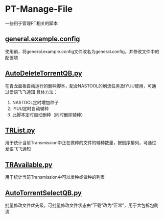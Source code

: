 # PT-Manage-File
一些用于管理PT相关的脚本  

## [general.example.config](https://github.com/StoneRicky/PT-Manage-File/blob/main/general.example.config) 
使用前，将general.example.config文件改名为general.config，并修改文件中的配置项

## [AutoDeleteTorrentQB.py](https://github.com/StoneRicky/PT-Manage-File/blob/main/AutoDeleteTorrentQB.py)  
在青龙面板自动运行的删种脚本，配合NASTOOL的刷流任务及IYUU使用，可通过爱语飞飞通知
具体方法：  
1. NASTOOL定时增加种子  
2. IYUU定时自动辅种  
3. 此脚本定时自动删种（同时删除辅种）  

## [TRList.py](https://github.com/StoneRicky/PT-Manage-File/blob/main/TRList.py)  
用于统计当前Transmission中正在做种的文件的辅种数量，按倒序排列，可通过爱语飞飞通知

## [TRAvailable.py](https://github.com/StoneRicky/PT-Manage-File/blob/main/TRAvailable.py)  
用于统计当前Transmission中可以发种或做种的列表

## [AutoTorrentSelectQB.py](https://github.com/StoneRicky/PT-Manage-File/blob/main/AutoTorrentSelectQB.py)  
批量修改文件优先级，可批量修改文件状态由“下载”改为“正常”，用于大包拆包刷流